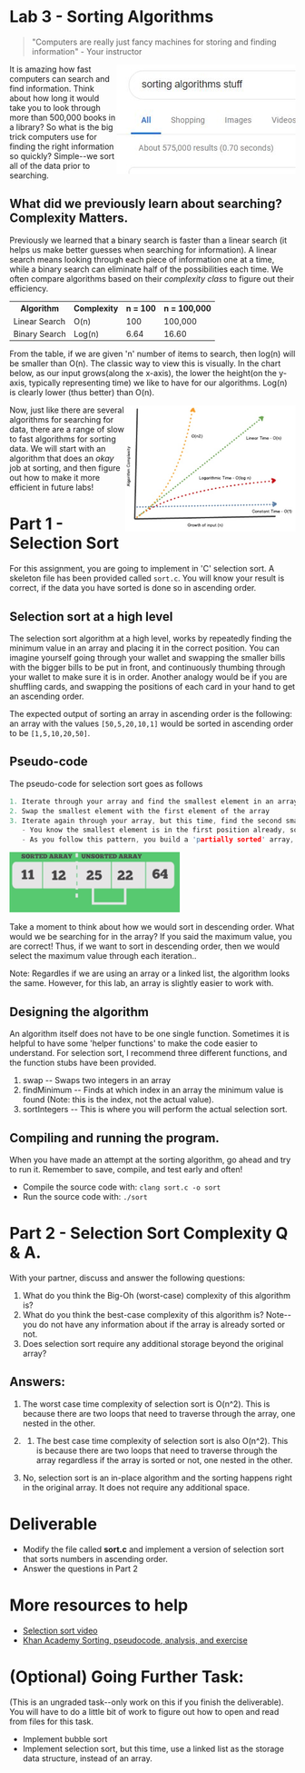 # Lab 3 - Sorting Algorithms
> "Computers are really just fancy machines for storing and finding information" - Your instructor

<img src="./media/sort.JPG" style="float:right;" alt="Sorting">
It is amazing how fast computers can search and find information. Think about how long it would take you to look through more than 500,000 books in a library? So what is the big trick computers use for finding the right information so quickly? Simple--we sort all of the data prior to searching.

## What did we previously learn about searching? Complexity Matters.

Previously we learned that a binary search is faster than a linear search (it helps us make better guesses when searching for information). A linear search means looking through each piece of information one at a time, while a binary search can eliminate half of the possibilities each time. We often compare algorithms based on their *complexity class* to figure out their efficiency.

<table>
  <tbody>
    <tr>
      <th>Algorithm</th>
      <th align="center">Complexity</th>
      <th>n = 100</th>
      <th>n = 100,000</th>
    </tr>
    <tr>
      <td>Linear Search</td>
      <td align="left">O(n)</td>
      <td>100</td>
      <td>100,000</td>
    </tr>
    <tr>
      <td>Binary Search</td>
      <td align="left">Log(n)</td>
      <td>6.64</td>
      <td>16.60</td>
    </tr>
  </tbody>
</table>

From the table, if we are given 'n' number of items to search, then log(n) will be smaller than O(n). The classic way to view this is visually. In the chart below, as our input grows(along the x-axis), the lower the height(on the y-axis, typically representing time) we like to have for our algorithms. Log(n) is clearly lower (thus better) than O(n).

<img src="./media/growth.png" width="300px" style="float:right;" alt="Sorting">

Now, just like there are several algorithms for searching for data, there are a range of slow to fast algorithms for sorting data. We will start with an algorithm that does an *okay* job at sorting, and then figure out how to make it more efficient in future labs!

# Part 1 - Selection Sort 

For this assignment, you are going to implement in 'C' selection sort. A skeleton file has been provided called `sort.c`. You will know your result is correct, if the data you have sorted is done so in ascending order.

## Selection sort at a high level

The selection sort algorithm at a high level, works by repeatedly finding the minimum value in an array and placing it in the correct position. You can imagine yourself going through your wallet and swapping the smaller bills with the bigger bills to be put in front, and continuously thumbing through your wallet to make sure it is in order. Another analogy would be if you are shuffling cards, and swapping the positions of each card in your hand to get an ascending order.

The expected output of sorting an array in ascending order is the following: an array with the values `[50,5,20,10,1]` would be sorted in ascending order to be `[1,5,10,20,50]`. 

## Pseudo-code

The pseudo-code for selection sort goes as follows
```c
1. Iterate through your array and find the smallest element in an array
2. Swap the smallest element with the first element of the array
3. Iterate again through your array, but this time, find the second smallest element and place it in the second position.
   - You know the smallest element is in the first position already, so you are swapping in the second position 
   - As you follow this pattern, you build a 'partially sorted' array, until you reach the end of your array..
```

<img src="./media/selection.png" width="300px" alt="Selection Sort">

Take a moment to think about how we would sort in descending order. What would we be searching for in the array? If you said the maximum value, you are correct! Thus, if we want to sort in descending order, then we would select the maximum value through each iteration..

Note: Regardles if we are using an array or a linked list, the algorithm looks the same. However, for this lab, an array is slightly easier to work with.

## Designing the algorithm

An algorithm itself does not have to be one single function. Sometimes it is helpful to have some 'helper functions' to make the code easier to understand. For selection sort, I recommend three different functions, and the function stubs have been provided.

1. swap -- Swaps two integers in an array
2. findMinimum -- Finds at which index in an array the minimum value is found (Note: this is the index, not the actual value).
3. sortIntegers -- This is where you will perform the actual selection sort.

## Compiling and running the program.

When you have made an attempt at the sorting algorithm, go ahead and try to run it. Remember to save, compile, and test early and often!

* Compile the source code with: `clang sort.c -o sort`
* Run the source code with: `./sort`

# Part 2 - Selection Sort Complexity Q & A.

With your partner, discuss and answer the following questions:

1. What do you think the Big-Oh (worst-case) complexity of this algorithm is? 
2. What do you think the best-case complexity of this algorithm is? Note-- you do not have any information about if the array is already sorted or not.
3. Does selection sort require any additional storage beyond the original array? 

## Answers:

1. The worst case time complexity of selection sort is O(n^2). This is because there are two loops that need to traverse through the array, one nested in the other.

2. 1. The best case time complexity of selection sort is also O(n^2). This is because there are two loops that need to traverse through the array regardless if the array is sorted or not, one nested in the other.

3. No, selection sort is an in-place algorithm and the sorting happens right in the original array. It does not require any additional space.

# Deliverable

- Modify the file called **sort.c** and implement a version of selection sort that sorts numbers in ascending order.
- Answer the questions in Part 2
  

# More resources to help

- [Selection sort video](https://www.youtube.com/watch?v=xWBP4lzkoyM)
- [Khan Academy Sorting, pseudocode, analysis, and exercise](https://www.khanacademy.org/computing/computer-science/algorithms/sorting-algorithms/a/sorting)

# (Optional) Going Further Task:

(This is an ungraded task--only work on this if you finish the deliverable). You will have to do a little bit of work to figure out how to open and read from files for this task.

- Implement bubble sort
- Implement selection sort, but this time, use a linked list as the storage data structure, instead of an array.
